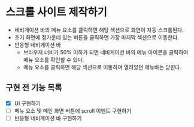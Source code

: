 # 스크롤 사이트 제작하기

- 네비게이션 바의 메뉴 요소를 클릭하면 해당 섹션으로 화면이 자동 스크롤된다.
- 초기 화면에 정가운데 있는 버튼을 클릭하면 가장 마지막 섹션으로 이동한다.
- 반응형 네비게이션 바
  - 브라우저 너비가 50% 이하가 되면 네비게이션 바의 메뉴 아이콘을 클릭하여 메뉴 요소를 확인할 수 있다.
  - 메뉴 요소를 클릭하면 해당 섹션으로 이동하며 열려있던 메뉴바는 닫힌다.

## 구현 전 기능 목록

- [x] UI 구현하기
- [ ] 메뉴 요소 및 메인 화면 버튼에 scroll 이벤트 구현하기
- [ ] 반응형 네비게이션 바 구현하기
